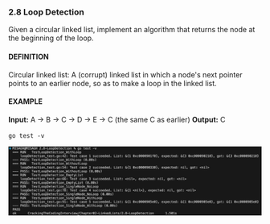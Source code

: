 ### 2.8 Loop Detection
Given a circular linked list, implement an algorithm that returns the node at the beginning of the loop.
#### DEFINITION
Circular linked list: A (corrupt) linked list in which a node's next pointer points to an earlier node, so as to make a loop in the linked list.
#### EXAMPLE
**Input:** A -> B -> C -> D -> E -> C (the same C as earlier)
**Output:** C


`go test -v`

![Test Result](_testResult.png)